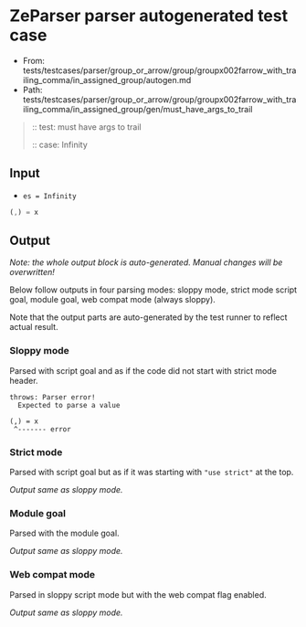# ZeParser parser autogenerated test case

- From: tests/testcases/parser/group_or_arrow/group/groupx002farrow_with_trailing_comma/in_assigned_group/autogen.md
- Path: tests/testcases/parser/group_or_arrow/group/groupx002farrow_with_trailing_comma/in_assigned_group/gen/must_have_args_to_trail

> :: test: must have args to trail
>
> :: case: Infinity

## Input

- `es = Infinity`

`````js
(,) = x
`````

## Output

_Note: the whole output block is auto-generated. Manual changes will be overwritten!_

Below follow outputs in four parsing modes: sloppy mode, strict mode script goal, module goal, web compat mode (always sloppy).

Note that the output parts are auto-generated by the test runner to reflect actual result.

### Sloppy mode

Parsed with script goal and as if the code did not start with strict mode header.

`````
throws: Parser error!
  Expected to parse a value

(,) = x
 ^------- error
`````

### Strict mode

Parsed with script goal but as if it was starting with `"use strict"` at the top.

_Output same as sloppy mode._

### Module goal

Parsed with the module goal.

_Output same as sloppy mode._

### Web compat mode

Parsed in sloppy script mode but with the web compat flag enabled.

_Output same as sloppy mode._
